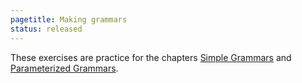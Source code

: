 ```yaml
---
pagetitle: Making grammars
status: released
---
```

These exercises are practice for the chapters [Simple Grammars](grammars) and [Parameterized Grammars](parameterized_grammars).
